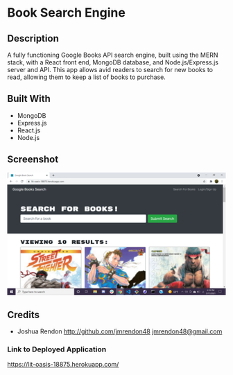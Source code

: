 # Book Search Engine

## Description

A fully functioning Google Books API search engine, built using the MERN stack, with a React front end, MongoDB database, and Node.js/Express.js server and API. This app allows avid readers to search for new books to read, allowing them to keep a list of books to purchase.

## Built With

- MongoDB
- Express.js
- React.js
- Node.js

## Screenshot

![project-img](./assets/images/book-search-engine-screenshot.png)

## Credits

- Joshua Rendon
  <http://github.com/jmrendon48> <jmrendon48@gmail.com>

### Link to Deployed Application

https://lit-oasis-18875.herokuapp.com/
